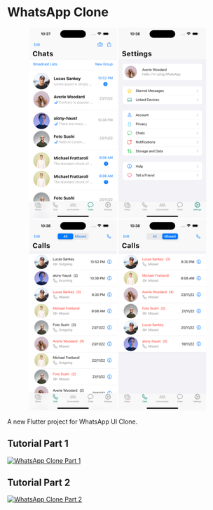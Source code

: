 # WhatsApp Clone
<p align="center">
  <img src="https://github.com/decodevM/whatsapp_clone/blob/main/assets/screenshots/chats.png" width="200" title="Chats">
  <img src="https://github.com/decodevM/whatsapp_clone/blob/main/assets/screenshots/settings.png" width="200" title="Settings">
  <img src="https://github.com/decodevM/whatsapp_clone/blob/main/assets/screenshots/calls.png" width="200" title="Calls">
  <img src="https://github.com/decodevM/whatsapp_clone/blob/main/assets/screenshots/calls-missed.png" width="200" title="Calls-Missed">
</p>

A new Flutter project for WhatsApp UI Clone.

## Tutorial Part 1

[![WhatsApp Clone Part 1](https://img.youtube.com/vi/9v0eGDPOCJo/0.jpg)](https://www.youtube.com/watch?v=9v0eGDPOCJo)


## Tutorial Part 2

[![WhatsApp Clone Part 2](https://img.youtube.com/vi/9v0eGDPOCJo/0.jpg)](https://www.youtube.com/watch?v=9v0eGDPOCJo)
